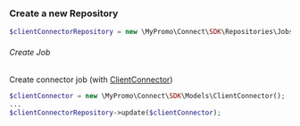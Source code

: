 ### Create a new Repository
```php
$clientConnectorRepository = new \MyPromo\Connect\SDK\Repositories\Jobs\ClientConnectorRepository($client);
```

###### Create Job
Create connector job (with [ClientConnector][ClientConnector])
```php
$clientConnector = new \MyPromo\Connect\SDK\Models\ClientConnector();
...
$clientConnectorRepository->update($clientConnector);
```

[ClientConnector]: ../Models/ClientConnector.md